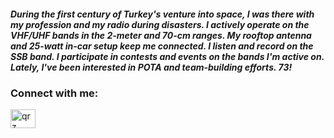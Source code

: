 
<h5 align="left">During the first century of Turkey's venture into space, I was there with my profession and my radio during disasters. I actively operate on the VHF/UHF bands in the 2-meter and 70-cm ranges. My rooftop antenna and 25-watt in-car setup keep me connected. I listen and record on the SSB band. I participate in contests and events on the bands I'm active on. Lately, I've been interested in POTA and team-building efforts. 73!</h5>
<h3 align="left">Connect with me:</h3>
<p align="left">
<a href="https://www.qrz.com/db/tb3fly" target="blank"><img align="center" src=" " alt="qrz" height="30" width="40" /></a>



